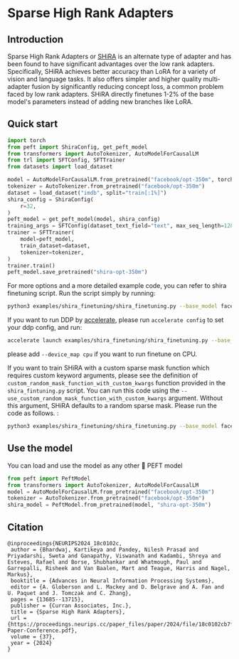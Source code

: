 # Sparse High Rank Adapters

## Introduction
Sparse High Rank Adapters or [SHiRA](https://arxiv.org/abs/2406.13175) is an alternate type of adapter and has been found to have significant advantages over the low rank adapters. Specifically, SHiRA achieves better accuracy than LoRA for a variety of vision and language tasks. It also offers simpler and higher quality multi-adapter fusion by significantly reducing concept loss, a common problem faced by low rank adapters. SHiRA directly finetunes 1-2% of the base model's parameters instead of adding new branches like LoRA. 

## Quick start
```python
import torch
from peft import ShiraConfig, get_peft_model
from transformers import AutoTokenizer, AutoModelForCausalLM
from trl import SFTConfig, SFTTrainer
from datasets import load_dataset

model = AutoModelForCausalLM.from_pretrained("facebook/opt-350m", torch_dtype=torch.bfloat16, device_map="auto")
tokenizer = AutoTokenizer.from_pretrained("facebook/opt-350m")
dataset = load_dataset("imdb", split="train[:1%]")
shira_config = ShiraConfig(
    r=32,
)
peft_model = get_peft_model(model, shira_config)
training_args = SFTConfig(dataset_text_field="text", max_seq_length=128)
trainer = SFTTrainer(
    model=peft_model,
    train_dataset=dataset,
    tokenizer=tokenizer,
)
trainer.train()
peft_model.save_pretrained("shira-opt-350m")
```

For more options and a more detailed example code, you can refer to shira finetuning script.
Run the script simply by running:
```bash
python3 examples/shira_finetuning/shira_finetuning.py --base_model facebook/opt-350m
```

If you want to run DDP by [accelerate](https://huggingface.co/docs/accelerate/en/index), please run `accelerate config` to set your ddp config, and run:
```bash
accelerate launch examples/shira_finetuning/shira_finetuning.py --base_model facebook/opt-350m
```
please add `--device_map cpu` if you want to run finetune on CPU.

If you want to train SHiRA with a custom sparse mask function which requires custom keyword arguments, please see the definition of `custom_random_mask_function_with_custom_kwargs` function provided in the `shira_fintuning.py` script. You can run this code using the `--use_custom_random_mask_function_with_custom_kwargs` argument. Without this argument, SHiRA defaults to a random sparse mask. Please run the code as follows. :
```bash
python3 examples/shira_finetuning/shira_finetuning.py --base_model facebook/opt-350m --use_custom_random_mask_function_with_custom_kwargs

```


## Use the model
You can load and use the model as any other 🤗 PEFT model
```python
from peft import PeftModel
from transformers import AutoTokenizer, AutoModelForCausalLM
model = AutoModelForCausalLM.from_pretrained("facebook/opt-350m")
tokenizer = AutoTokenizer.from_pretrained("facebook/opt-350m")
shira_model = PeftModel.from_pretrained(model, "shira-opt-350m")
```

## Citation
```
@inproceedings{NEURIPS2024_18c0102c,
 author = {Bhardwaj, Kartikeya and Pandey, Nilesh Prasad and Priyadarshi, Sweta and Ganapathy, Viswanath and Kadambi, Shreya and Esteves, Rafael and Borse, Shubhankar and Whatmough, Paul and Garrepalli, Risheek and Van Baalen, Mart and Teague, Harris and Nagel, Markus},
 booktitle = {Advances in Neural Information Processing Systems},
 editor = {A. Globerson and L. Mackey and D. Belgrave and A. Fan and U. Paquet and J. Tomczak and C. Zhang},
 pages = {13685--13715},
 publisher = {Curran Associates, Inc.},
 title = {Sparse High Rank Adapters},
 url = {https://proceedings.neurips.cc/paper_files/paper/2024/file/18c0102cb7f1a02c14f0929089b2e576-Paper-Conference.pdf},
 volume = {37},
 year = {2024}
}
```
